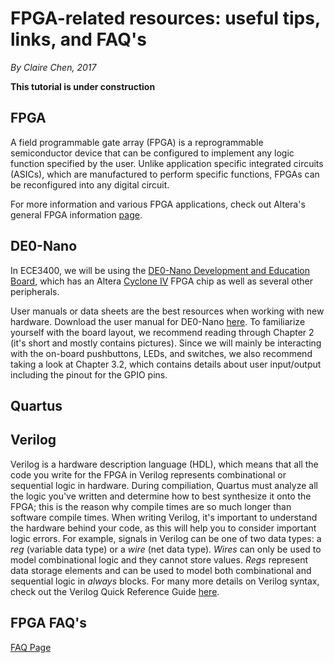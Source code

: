 # FPGA-related resources: useful tips, links, and FAQ's 

*By Claire Chen, 2017*

**This tutorial is under construction**

## FPGA

A field programmable gate array (FPGA) is a reprogrammable semiconductor device that can be configured to implement any logic function specified by the user. Unlike application specific integrated circuits (ASICs), which are manufactured to perform specific functions, FPGAs can be reconfigured into any digital circuit.

For more information and various FPGA applications, check out Altera's general FPGA information [page](https://www.altera.com/products/general/fpga.html).

## DE0-Nano

In ECE3400, we will be using the [DE0-Nano Development and Education Board](http://www.terasic.com.tw/cgi-bin/page/archive.pl?Language=English&CategoryNo=165&No=593&PartNo=1), which has an Altera [Cyclone IV](https://www.altera.com/products/fpga/cyclone-series/cyclone-iv/overview.html) FPGA chip as well as several other peripherals.

User manuals or data sheets are the best resources when working with new hardware. Download the user manual for DE0-Nano [here](https://www.terasic.com.tw/cgi-bin/page/archive_download.pl?Language=English&No=593&FID=75023fa36c9bf8639384f942e65a46f3). To familiarize yourself with the board layout, we recommend reading through Chapter 2 (it's short and mostly contains pictures). Since we will mainly be interacting with the on-board pushbuttons, LEDs, and switches, we also recommend taking a look at Chapter 3.2, which contains details about user input/output including the pinout for the GPIO pins.

## Quartus

## Verilog

Verilog is a hardware description language (HDL), which means that all the code you write for the FPGA in Verilog represents combinational or sequential logic in hardware. During compiliation, Quartus must analyze all the logic you've written and determine how to best synthesize it onto the FPGA; this is the reason why compile times are so much longer than software compile times. When writing Verilog, it's important to understand the hardware behind your code, as this will help you to consider important logic errors. For example, signals in Verilog can be one of two data types: a _reg_ (variable data type) or a _wire_ (net data type). _Wires_ can only be used to model combinational logic and they cannot store values. _Regs_ represent data storage elements and can be used to model both combinational and sequential logic in _always_ blocks. For many more details on Verilog syntax, check out the Verilog Quick Reference Guide [here](http://sutherland-hdl.com/pdfs/verilog_2001_ref_guide.pdf).

## FPGA FAQ's
[FAQ Page](./FPGA_FAQ.md)



